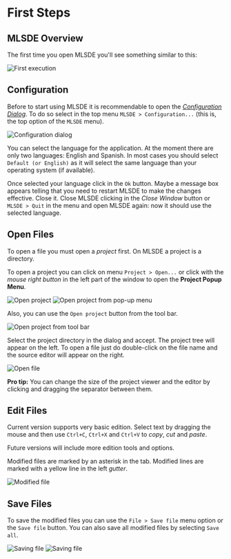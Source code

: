 # First Steps #

## MLSDE Overview ##

The first time you open MLSDE you'll see something similar to this:

![First execution](images/first-view.png)



## Configuration ##

Before to start using MLSDE it is recommendable to open the [_Configuration
Dialog_](configuration.html).  To do so select in the top menu `MLSDE >
Configuration...` (this is, the top option of the `MLSDE` menu).

![Configuration dialog](images/cfg-dialog.png)

You can select the language for the application.  At the moment there are only
two languages:  English and Spanish.  In most cases you should select `Default
(or English)` as it will select the same language than your operating system
(if available).

Once selected your language click in the `Ok` button.  Maybe a message box
appears telling that you need to restart MLSDE to make the changes effective.
Close it.  Close MLSDE clicking in the _Close Window_ button or `MLSDE > Quit`
in the menu and open MLSDE again:  now it should use the selected language.



## Open Files ##

To open a file you must open a _project_ first.  On MLSDE a project is a
directory.

To open a project you can click on menu `Project > Open...` or click with the
_mouse right button_ in the left part of the window to open the **Project Popup
Menu**.

![Open project](images/open-project-menu.png)
![Open project from pop-up menu](images/open-project-popup.png)

Also, you can use the `Open project` button from the tool bar.

![Open project from tool bar](images/open-project-button.png)

Select the project directory in the dialog and accept.  The project tree will
appear on the left.  To open a file just do double-click on the file name and
the source editor will appear on the right.

![Open file](images/open-file.png)

**Pro tip:** You can change the size of the project viewer and the editor by
clicking and dragging the separator between them.



## Edit Files ##

Current version supports very basic edition.  Select text by dragging the mouse
and then use `Ctrl+C`, `Ctrl+X` and `Ctrl+V` to _copy_, _cut_ and _paste_.

Future versions will include more edition tools and options.

Modified files are marked by an asterisk in the tab.  Modified lines are marked
with a yellow line in the left _gutter_.

![Modified file](images/modified-file.png)

## Save Files ##

To save the modified files you can use the `File > Save file` menu option or
the `Save file` button.  You can also save all modified files by selecting
`Save all`.

![Saving file](images/save-file-menu.png)
![Saving file](images/save-file-button.png)
